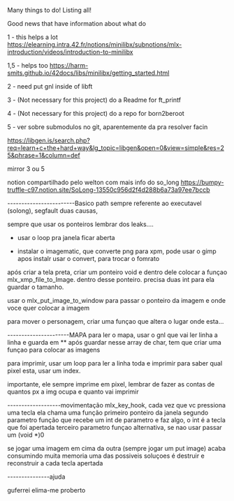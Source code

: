 Many things to do! Listing all!

Good news that have information about what do

1 - this helps a lot https://elearning.intra.42.fr/notions/minilibx/subnotions/mlx-introduction/videos/introduction-to-minilibx

1,5 - helps too https://harm-smits.github.io/42docs/libs/minilibx/getting_started.html

2 - need put gnl inside of libft

3 - (Not necessary for this project) do a Readme for ft_printf

4 - (Not necessary for this project) do a repo for born2beroot

5 - ver sobre submodulos no git, aparentemente da pra resolver facin


https://libgen.is/search.php?req=learn+c+the+hard+way&lg_topic=libgen&open=0&view=simple&res=25&phrase=1&column=def

mirror 3 ou 5


notion compartilhado pelo welton com mais info do so_long https://bumpy-truffle-c97.notion.site/SoLong-13550c956d2f4d288b6a73a97ee7bccb




------------------------Basico
path sempre referente ao executavel (solong), segfault duas causas, 

sempre que usar os ponteiros lembrar dos leaks....

- usar o loop pra janela ficar aberta

- instalar o imagematic, que converte png para xpm, pode usar o gimp
	apos instalr usar o convert, para trocar o fomrato

após criar a tela preta, criar um ponteiro void e dentro dele colocar a funçao mlx_xmp_file_to_Image.
	dentro desse ponteiro. precisa duas int para ela guardar o tamanho.

usar o mlx_put_image_to_window  para passar o ponteiro da imagem e onde voce quer colocar a imagem

para mover o personagem, criar uma funçao que altera o lugar onde esta...

----------------------MAPA
para ler o mapa, usar o gnl que vai ler linha a linha e guarda em **
após guardar nesse array de char, tem que criar uma funçao para colocar as imagens

para imprimir, usar um loop para ler a linha toda e imprimir
para saber qual pixel esta, usar um index.

importante, ele sempre imprime em pixel, lembrar de fazer as contas de quantos px a img ocupa
	e quanto vai imprimir


-------------------movimentação
mlx_key_hook, cada vez que vc pressiona uma tecla ela chama uma função
	primeiro ponteiro da janela 
	segundo parametro função que recebe um int de parametro e faz algo, o int é a tecla que foi apertada
	terceiro parametro funçao alternativa, se nao usar passar um (void *)0

se jogar uma imagem em cima da outra (sempre jogar um put image) acaba consumindo muita memoria
	uma das possiveis soluçoes é destruir e reconstruir a cada tecla apertada





---------------ajuda

guferrei
elima-me
proberto







